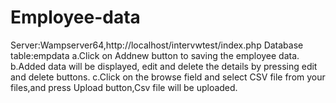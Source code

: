 # Employee-data


Server:Wampserver64,http://localhost/intervwtest/index.php
Database table:empdata 
a.Click on Addnew button to saving the employee data.
b.Added data will be displayed, edit and delete the details by pressing edit and delete buttons.
c.Click on the browse field and select CSV file from your files,and press Upload button,Csv file will be uploaded.
